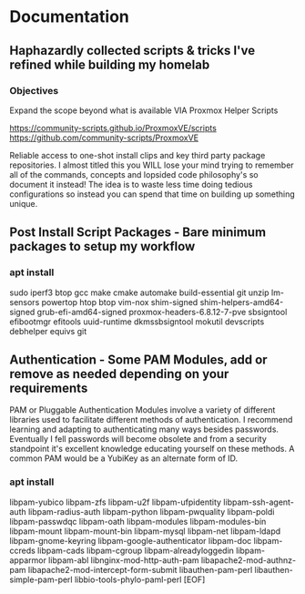 # Documentation

## Haphazardly collected scripts & tricks I've refined while building my homelab

### Objectives

Expand the scope beyond what is available VIA Proxmox Helper Scripts

<https://community-scripts.github.io/ProxmoxVE/scripts>
<https://github.com/community-scripts/ProxmoxVE>

Reliable access to one-shot install clips and key third party package
repositories. I almost titled this you WILL lose your mind trying to remember
all of the commands, concepts and lopsided code philosophy's so document it
instead! The idea is to waste less time doing tedious configurations so
instead you can spend that time on building up something unique.

## Post Install Script Packages - Bare minimum packages to setup my workflow

<h3>apt install</h3>
sudo
iperf3
btop
gcc
make
cmake
automake
build-essential
git
unzip
lm-sensors
powertop
htop
btop
vim-nox
shim-signed
shim-helpers-amd64-signed
grub-efi-amd64-signed
proxmox-headers-6.8.12-7-pve
sbsigntool
efibootmgr
efitools
uuid-runtime
dkmssbsigntool
mokutil
devscripts
debhelper
equivs
git

## Authentication - Some PAM Modules, add or remove as needed depending on your requirements

<p>PAM or Pluggable Authentication Modules involve a variety of different
libraries used to facilitate different methods of authentication. I recommend
learning and adapting to authenticating many ways besides passwords. Eventually
I fell passwords will become obsolete and from a security standpoint it's
excellent knowledge educating yourself on these methods. A common PAM would be
a YubiKey as an alternate form of ID.

<h3>apt install</h3>
libpam-yubico
libpam-zfs
libpam-u2f
libpam-ufpidentity
libpam-ssh-agent-auth
libpam-radius-auth
libpam-python
libpam-pwquality
libpam-poldi
libpam-passwdqc
libpam-oath
libpam-modules
libpam-modules-bin
libpam-mount
libpam-mount-bin
libpam-mysql
libpam-net
libpam-ldapd
libpam-gnome-keyring
libpam-google-authenticator
libpam-doc
libpam-ccreds
libpam-cads
libpam-cgroup
libpam-alreadyloggedin
libpam-apparmor
libpam-abl
libnginx-mod-http-auth-pam
libapache2-mod-authnz-pam
libapache2-mod-intercept-form-submit
libauthen-pam-perl
libauthen-simple-pam-perl
libbio-tools-phylo-paml-perl
[EOF]
